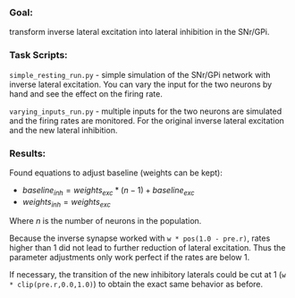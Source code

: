 ### Goal:
transform inverse lateral excitation into lateral inhibition in the SNr/GPi.

### Task Scripts:
`simple_resting_run.py` - simple simulation of the SNr/GPi network with inverse lateral excitation. You can vary the input for the two neurons by hand and see the effect on the firing rate.

`varying_inputs_run.py` - multiple inputs for the two neurons are simulated and the firing rates are monitored. For the original inverse lateral excitation and the new lateral inhibition.

### Results:
Found equations to adjust baseline (weights can be kept):
- $baseline_{inh} = weights_{exc}*(n-1)+baseline_{exc}$
- $weights_{inh} = weights_{exc}$

Where $n$ is the number of neurons in the population.

Because the inverse synapse worked with `w * pos(1.0 - pre.r)`, rates higher than 1 did not lead to further reduction of lateral excitation. Thus the parameter adjustments only work perfect if the rates are below 1.

If necessary, the transition of the new inhibitory laterals could be cut at 1 (`w * clip(pre.r,0.0,1.0)`) to obtain the exact same behavior as before.